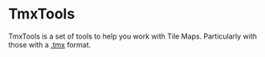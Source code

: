 # TmxTools

TmxTools is a set of tools to help you work with Tile Maps. Particularly with
those with a [.tmx](http://docs.mapeditor.org/en/latest/reference/tmx-map-format/) format.
